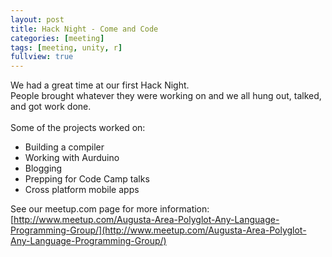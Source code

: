 ```yaml
---
layout: post
title: Hack Night - Come and Code
categories: [meeting]
tags: [meeting, unity, r]
fullview: true
---
```


We had a great time at our first Hack Night.<br>
People brought whatever they were working on and we all hung out, talked, and got work done.<br><br>
Some of the projects worked on:
<ul>
  <li>Building a compiler</li>
  <li>Working with Aurduino</li>
  <li>Blogging</li>
  <li>Prepping for Code Camp talks</li>
  <li>Cross platform mobile apps</li>
</ul>

See our meetup.com page for more information:<br> [http://www.meetup.com/Augusta-Area-Polyglot-Any-Language-Programming-Group/](http://www.meetup.com/Augusta-Area-Polyglot-Any-Language-Programming-Group/)
